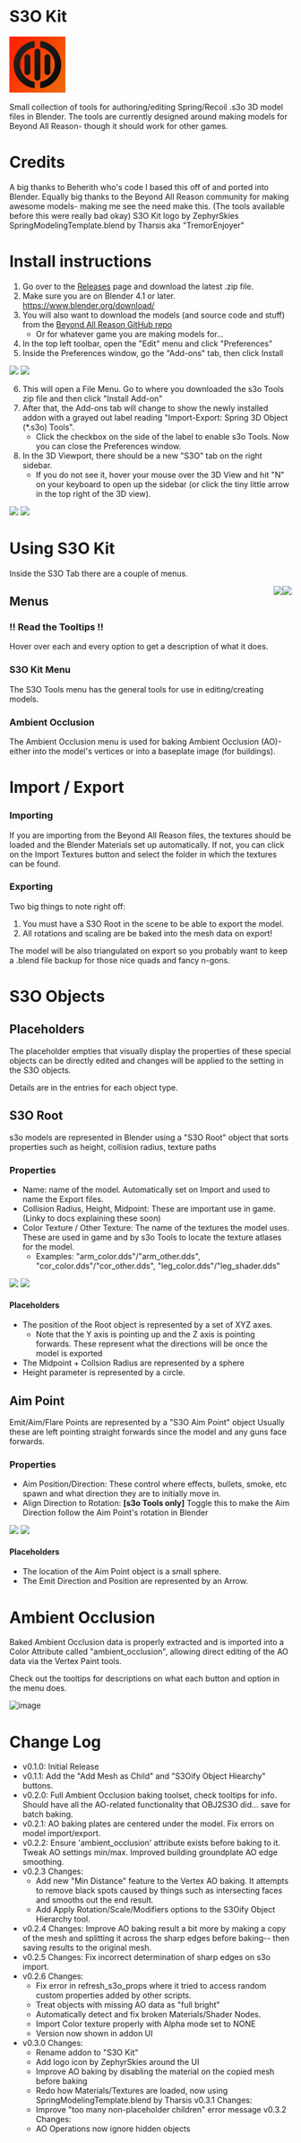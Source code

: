 # S3O Kit

<img src="logo.png" width="100" height="100">

Small collection of tools for authoring/editing Spring/Recoil .s3o 3D model files in Blender.
The tools are currently designed around making models for Beyond All Reason- though it should work for other games.

# Credits

A big thanks to Beherith who's code I based this off of and ported into Blender.
Equally big thanks to the Beyond All Reason community for making awesome models- making me see the need make this. (The tools available before this were really bad okay)
S3O Kit logo by ZephyrSkies
SpringModelingTemplate.blend by Tharsis aka "TremorEnjoyer"

# Install instructions

1. Go over to the [Releases](https://github.com/ChrisFloofyKitsune/s3o-blender-tools/releases) page and download the latest .zip file.
2. Make sure you are on Blender 4.1 or later. https://www.blender.org/download/
3. You will also want to download the models (and source code and stuff) from the [Beyond All Reason GitHub repo](https://github.com/beyond-all-reason/Beyond-All-Reason)
   * Or for whatever game you are making models for...
4. In the top left toolbar, open the "Edit" menu and click "Preferences"
5. Inside the Preferences window, go the "Add-ons" tab, then click Install

<img width="30%" src="https://github.com/ChrisFloofyKitsune/s3o-blender-tools/assets/4379469/06e93d8a-767b-4aef-94a0-ce29b2ea9e46">
<img width="50%" src="https://github.com/ChrisFloofyKitsune/s3o-blender-tools/assets/4379469/04433979-8856-42ce-84a2-9a6cf4f8b279">

6. This will open a File Menu. Go to where you downloaded the s3o Tools zip file and then click "Install Add-on"
7. After that, the Add-ons tab will change to show the newly installed addon with a grayed out label reading "Import-Export: Spring 3D Object (*.s3o) Tools".
   * Click the checkbox on the side of the label to enable s3o Tools. Now you can close the Preferences window.
8. In the 3D Viewport, there should be a new "S3O" tab on the right sidebar.
   * If you do not see it, hover your mouse over the 3D View and hit "N" on your keyboard to open up the sidebar (or click the tiny little arrow in the top right of the 3D view).

<img width="50%" src="https://github.com/ChrisFloofyKitsune/s3o-blender-tools/assets/4379469/f0210c53-7cde-4d81-bf61-fe420e27e1fa">
<img width="40%" src="https://github.com/ChrisFloofyKitsune/s3o-blender-tools/assets/4379469/732c4d80-3c52-4c7f-8748-f6ac3726d0d7">

# Using S3O Kit

Inside the S3O Tab there are a couple of menus.

<img align="right" src="https://github.com/ChrisFloofyKitsune/s3o-blender-tools/assets/4379469/e5943569-714f-4047-a953-3449f33fa3a9">
<img align="right" src="https://github.com/ChrisFloofyKitsune/s3o-blender-tools/assets/4379469/c6a04966-0265-4431-a872-579e66f312c6">

## Menus

### !! Read the Tooltips !!
Hover over each and every option to get a description of what it does.

### S3O Kit Menu
The S3O Tools menu has the general tools for use in editing/creating models.

### Ambient Occlusion
The Ambient Occlusion menu is used for baking Ambient Occlusion (AO)- either into the model's vertices or into a baseplate image (for buildings).

# Import / Export
### Importing

If you are importing from the Beyond All Reason files, the textures should be loaded and the Blender Materials set up automatically.
If not, you can click on the Import Textures button and select the folder in which the textures can be found.

### Exporting

Two big things to note right off:
1. You must have a S3O Root in the scene to be able to export the model.
2. All rotations and scaling are be baked into the mesh data on export!

The model will be also triangulated on export so you probably want to keep a .blend file backup for those nice quads and fancy n-gons.

# S3O Objects
## Placeholders

The placeholder empties that visually display the properties of these special objects can be directly edited and changes will be applied to the setting in the S3O objects.

Details are in the entries for each object type.

## S3O Root

s3o models are represented in Blender using a "S3O Root" object that sorts properties such as height, collision radius, texture paths


### Properties
* Name: name of the model. Automatically set on Import and used to name the Export files.
* Collision Radius, Height, Midpoint: These are important use in game. (Linky to docs explaining these soon)
* Color Texture / Other Texture: The name of the textures the model uses. These are used in game and by s3o Tools to locate the texture atlases for the model.
  * Examples: "arm_color.dds"/"arm_other.dds", "cor_color.dds"/"cor_other.dds", "leg_color.dds"/"leg_shader.dds"

<img width="40%" src="https://github.com/ChrisFloofyKitsune/s3o-blender-tools/assets/4379469/3a7e0c52-a93d-42c0-941b-bc6548352508">
<img width="50%" src="https://github.com/ChrisFloofyKitsune/s3o-blender-tools/assets/4379469/fb99051e-cec5-44c2-a36a-a99cc9d3e92f">

#### Placeholders
* The position of the Root object is represented by a set of XYZ axes.
  * Note that the Y axis is pointing up and the Z axis is pointing forwards. These represent what the directions will be once the model is exported
* The Midpoint + Collsion Radius are represented by a sphere
* Height parameter is represented by a circle.

## Aim Point
Emit/Aim/Flare Points are represented by a "S3O Aim Point" object
Usually these are left pointing straight forwards since the model and any guns face forwards.

### Properties
* Aim Position/Direction: These control where effects, bullets, smoke, etc spawn and what direction they are to initially move in.
* Align Direction to Rotation: **\[s3o Tools only\]** Toggle this to make the Aim Direction follow the Aim Point's rotation in Blender

<img width="50%" src="https://github.com/ChrisFloofyKitsune/s3o-blender-tools/assets/4379469/7af6a8a4-590e-471c-8d19-5c366f23efb6">
<img width="40%" src="https://github.com/ChrisFloofyKitsune/s3o-blender-tools/assets/4379469/8597e19a-ce57-4fdb-afb4-ca7a64abe29e">

#### Placeholders
* The location of the Aim Point object is a small sphere.
* The Emit Direction and Position are represented by an Arrow.

# Ambient Occlusion

Baked Ambient Occlusion data is properly extracted and is imported into a Color Attribute called "ambient_occlusion", allowing direct editing of the AO data via the Vertex Paint tools.

Check out the tooltips for descriptions on what each button and option in the menu does.

![image](https://github.com/ChrisFloofyKitsune/s3o-blender-tools/assets/4379469/b794ed69-d903-4986-83a6-a601b9308891)

# Change Log
* v0.1.0: Initial Release
* v0.1.1: Add the "Add Mesh as Child" and "S3Oify Object Hiearchy" buttons.
* v0.2.0: Full Ambient Occlusion baking toolset, check tooltips for info. Should have all the AO-related functionality that OBJ2S3O did... save for batch baking.
* v0.2.1: AO baking plates are centered under the model. Fix errors on model import/export.
* v0.2.2: Ensure 'ambient_occlusion' attribute exists before baking to it. Tweak AO settings min/max. Improved building groundplate AO edge smoothing.
* v0.2.3 Changes:
  * Add new "Min Distance" feature to the Vertex AO baking. It attempts to remove black spots caused by things such as intersecting faces and smooths out the end result.
  * Add Apply Rotation/Scale/Modifiers options to the S3Oify Object Hierarchy tool.
* v0.2.4 Changes: Improve AO baking result a bit more by making a copy of the mesh and splitting it across the sharp edges before baking-- then saving results to the original mesh.
* v0.2.5 Changes: Fix incorrect determination of sharp edges on s3o import.
* v0.2.6 Changes: 
   * Fix error in refresh_s3o_props where it tried to access random custom properties added by other scripts.
   * Treat objects with missing AO data as "full bright"
   * Automatically detect and fix broken Materials/Shader Nodes. 
   * Import Color texture properly with Alpha mode set to NONE 
   * Version now shown in addon UI
* v0.3.0 Changes:
  * Rename addon to "S3O Kit"
  * Add logo icon by ZephyrSkies around the UI
  * Improve AO baking by disabling the material on the copied mesh before baking
  * Redo how Materials/Textures are loaded, now using SpringModelingTemplate.blend by Tharsis
v0.3.1 Changes:
  * Improve "too many non-placeholder children" error message
v0.3.2 Changes:
  * AO Operations now ignore hidden objects